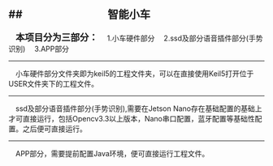 ##&emsp;&emsp;&emsp;&emsp;&emsp;&emsp;&emsp;&emsp;智能小车
---
&emsp;**<font size = 4,Bold>本项目分为三部分：</font>**
&emsp;1.小车硬件部分
&emsp;2.ssd及部分语音插件部分(手势识别)
&emsp;3.APP部分

---
&emsp;小车硬件部分文件夹即为keil5的工程文件夹，可以在直接使用Keil5打开位于USER文件夹下的工程文件。

---
&emsp;ssd及部分语音插件部分(手势识别),需要在Jetson Nano存在基础配置的基础上才可直接运行，包括Opencv3.3以上版本，Nano串口配置，蓝牙配置等基础性配置。之后便可直接运行。

---
&emsp;APP部分，需要提前配置Java环境，便可直接运行工程文件。
